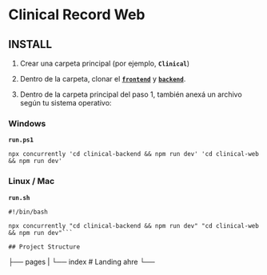 # Clinical Record Web

## INSTALL

1. Crear una carpeta principal (por ejemplo, **`Clinical`**)

2. Dentro de la carpeta, clonar el [**`frontend`**](https://github.com/FMGordillo/clinical-web) y [**`backend`**](https://github.com/FMGordillo/clinical-backend).

3. Dentro de la carpeta principal del paso 1, también anexá un archivo según tu sistema operativo:

### Windows

**`run.ps1`**

```
npx concurrently 'cd clinical-backend && npm run dev' 'cd clinical-web && npm run dev'
```

### Linux / Mac

**`run.sh`**

```
#!/bin/bash

npx concurrently "cd clinical-backend && npm run dev" "cd clinical-web && npm run dev"```

## Project Structure

```
├── pages
|    └──  index              # Landing ahre
└──
```
